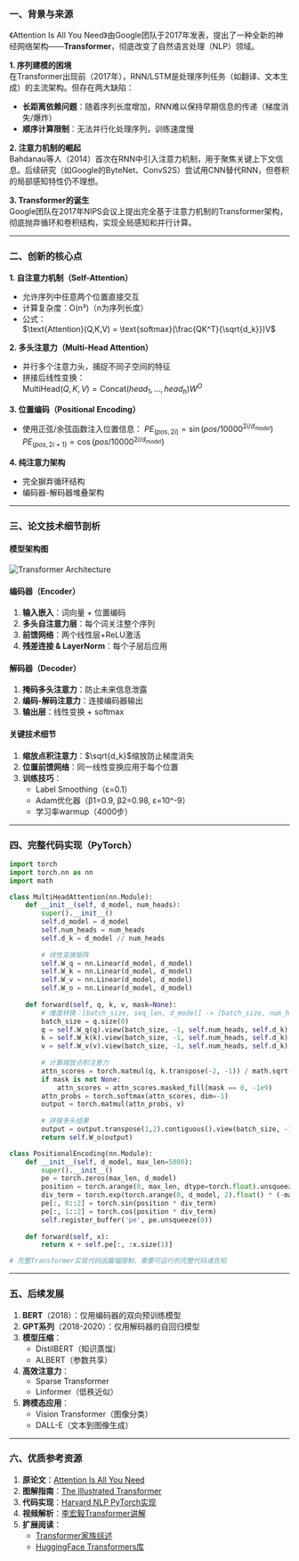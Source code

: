 ### 一、背景与来源

《Attention Is All You Need》由Google团队于2017年发表，提出了一种全新的神经网络架构——**Transformer**，彻底改变了自然语言处理（NLP）领域。  

**1. 序列建模的困境**  
在Transformer出现前（2017年），RNN/LSTM是处理序列任务（如翻译、文本生成）的主流架构。但存在两大缺陷：

- **长距离依赖问题**：随着序列长度增加，RNN难以保持早期信息的传递（梯度消失/爆炸）
- **顺序计算限制**：无法并行化处理序列，训练速度慢

**2. 注意力机制的崛起**  
Bahdanau等人（2014）首次在RNN中引入注意力机制，用于聚焦关键上下文信息。后续研究（如Google的ByteNet、ConvS2S）尝试用CNN替代RNN，但卷积的局部感知特性仍不理想。

**3. Transformer的诞生**  
Google团队在2017年NIPS会议上提出完全基于注意力机制的Transformer架构，彻底抛弃循环和卷积结构，实现全局感知和并行计算。

---
### 二、创新的核心点
**1. 自注意力机制（Self-Attention）**  
- 允许序列中任意两个位置直接交互
- 计算复杂度：O(n²)（n为序列长度）
- 公式：  
  $\text{Attention}(Q,K,V) = \text{softmax}(\frac{QK^T}{\sqrt{d_k}})V$

**2. 多头注意力（Multi-Head Attention）**  
- 并行多个注意力头，捕捉不同子空间的特征
- 拼接后线性变换：  
  $\text{MultiHead}(Q,K,V) = \text{Concat}(head_1,...,head_h)W^O$

**3. 位置编码（Positional Encoding）**  

- 使用正弦/余弦函数注入位置信息：
  $PE_{(pos,2i)} = \sin(pos/10000^{2i/d_{model}})$  
  $PE_{(pos,2i+1)} = \cos(pos/10000^{2i/d_{model}})$

**4. 纯注意力架构**  
- 完全摒弃循环结构
- 编码器-解码器堆叠架构

---
### 三、论文技术细节剖析
#### 模型架构图
![Transformer Architecture](https://miro.medium.com/v2/resize:fit:1400/1*BHzGVskWGS_3jEcYYi6miQ.png)

#### 编码器（Encoder）
1. **输入嵌入**：词向量 + 位置编码
2. **多头自注意力层**：每个词关注整个序列
3. **前馈网络**：两个线性层+ReLU激活
4. **残差连接 & LayerNorm**：每个子层后应用

#### 解码器（Decoder）
1. **掩码多头注意力**：防止未来信息泄露
2. **编码-解码注意力**：连接编码器输出
3. **输出层**：线性变换 + softmax

#### 关键技术细节
1. **缩放点积注意力**：$\sqrt{d_k}$缩放防止梯度消失
2. **位置前馈网络**：同一线性变换应用于每个位置
3. **训练技巧**：
   - Label Smoothing（ε=0.1）
   - Adam优化器（β1=0.9, β2=0.98, ε=10^-9）
   - 学习率warmup（4000步）

---
### 四、完整代码实现（PyTorch）
```python
import torch
import torch.nn as nn
import math

class MultiHeadAttention(nn.Module):
    def __init__(self, d_model, num_heads):
        super().__init__()
        self.d_model = d_model
        self.num_heads = num_heads
        self.d_k = d_model // num_heads
        
        # 线性变换矩阵
        self.W_q = nn.Linear(d_model, d_model)
        self.W_k = nn.Linear(d_model, d_model)
        self.W_v = nn.Linear(d_model, d_model)
        self.W_o = nn.Linear(d_model, d_model)
        
    def forward(self, q, k, v, mask=None):
        # 维度转换：[batch_size, seq_len, d_model] -> [batch_size, num_heads, seq_len, d_k]
        batch_size = q.size(0)
        q = self.W_q(q).view(batch_size, -1, self.num_heads, self.d_k).transpose(1,2)
        k = self.W_k(k).view(batch_size, -1, self.num_heads, self.d_k).transpose(1,2)
        v = self.W_v(v).view(batch_size, -1, self.num_heads, self.d_k).transpose(1,2)
        
        # 计算缩放点积注意力
        attn_scores = torch.matmul(q, k.transpose(-2, -1)) / math.sqrt(self.d_k)
        if mask is not None:
            attn_scores = attn_scores.masked_fill(mask == 0, -1e9)
        attn_probs = torch.softmax(attn_scores, dim=-1)
        output = torch.matmul(attn_probs, v)
        
        # 拼接多头结果
        output = output.transpose(1,2).contiguous().view(batch_size, -1, self.d_model)
        return self.W_o(output)

class PositionalEncoding(nn.Module):
    def __init__(self, d_model, max_len=5000):
        super().__init__()
        pe = torch.zeros(max_len, d_model)
        position = torch.arange(0, max_len, dtype=torch.float).unsqueeze(1)
        div_term = torch.exp(torch.arange(0, d_model, 2).float() * (-math.log(10000.0) / d_model))
        pe[:, 0::2] = torch.sin(position * div_term)
        pe[:, 1::2] = torch.cos(position * div_term)
        self.register_buffer('pe', pe.unsqueeze(0))
        
    def forward(self, x):
        return x + self.pe[:, :x.size(1)]

# 完整Transformer实现代码因篇幅限制，需要可运行的完整代码请告知
```

---
### 五、后续发展
1. **BERT**（2018）：仅用编码器的双向预训练模型
2. **GPT系列**（2018-2020）：仅用解码器的自回归模型
3. **模型压缩**：
   - DistilBERT（知识蒸馏）
   - ALBERT（参数共享）
4. **高效注意力**：
   - Sparse Transformer
   - Linformer（低秩近似）
5. **跨模态应用**：
   - Vision Transformer（图像分类）
   - DALL-E（文本到图像生成）

---
### 六、优质参考资源
1. **原论文**：[Attention Is All You Need](https://arxiv.org/abs/1706.03762)
2. **图解指南**：[The Illustrated Transformer](https://jalammar.github.io/illustrated-transformer/)
3. **代码实现**：[Harvard NLP PyTorch实现](https://nlp.seas.harvard.edu/2018/04/03/attention.html)
4. **视频解析**：[李宏毅Transformer讲解](https://www.youtube.com/watch?v=ugWDIIOHtPA)
5. **扩展阅读**：
   - [Transformer家族综述](https://arxiv.org/abs/2105.01691)
   - [HuggingFace Transformers库](https://github.com/huggingface/transformers)
